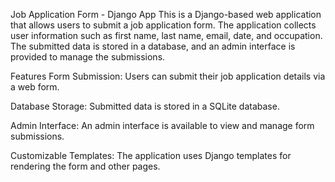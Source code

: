 Job Application Form - Django App
This is a Django-based web application that allows users to submit a job application form. The application collects user information such as first name, last name, email, date, and occupation. The submitted data is stored in a database, and an admin interface is provided to manage the submissions.

Features
Form Submission: Users can submit their job application details via a web form.

Database Storage: Submitted data is stored in a SQLite database.

Admin Interface: An admin interface is available to view and manage form submissions.

Customizable Templates: The application uses Django templates for rendering the form and other pages.
